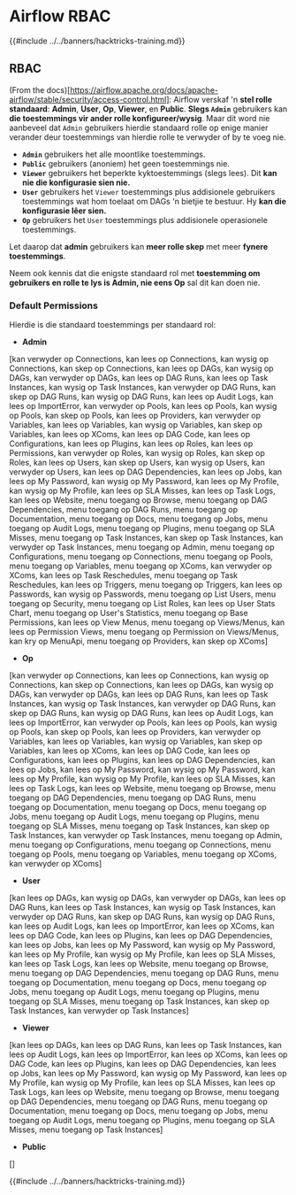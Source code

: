 # Airflow RBAC

{{#include ../../banners/hacktricks-training.md}}

## RBAC

(From the docs)\[https://airflow.apache.org/docs/apache-airflow/stable/security/access-control.html]: Airflow verskaf 'n **stel rolle standaard**: **Admin**, **User**, **Op**, **Viewer**, en **Public**. **Slegs `Admin`** gebruikers kan **die toestemmings vir ander rolle konfigureer/wysig**. Maar dit word nie aanbeveel dat `Admin` gebruikers hierdie standaard rolle op enige manier verander deur toestemmings van hierdie rolle te verwyder of by te voeg nie.

- **`Admin`** gebruikers het alle moontlike toestemmings.
- **`Public`** gebruikers (anoniem) het geen toestemmings nie.
- **`Viewer`** gebruikers het beperkte kyktoestemmings (slegs lees). Dit **kan nie die konfigurasie sien nie.**
- **`User`** gebruikers het `Viewer` toestemmings plus addisionele gebruikers toestemmings wat hom toelaat om DAGs 'n bietjie te bestuur. Hy **kan die konfigurasie lêer sien.**
- **`Op`** gebruikers het `User` toestemmings plus addisionele operasionele toestemmings.

Let daarop dat **admin** gebruikers kan **meer rolle skep** met meer **fynere toestemmings**.

Neem ook kennis dat die enigste standaard rol met **toestemming om gebruikers en rolle te lys is Admin, nie eens Op** sal dit kan doen nie.

### Default Permissions

Hierdie is die standaard toestemmings per standaard rol:

- **Admin**

\[kan verwyder op Connections, kan lees op Connections, kan wysig op Connections, kan skep op Connections, kan lees op DAGs, kan wysig op DAGs, kan verwyder op DAGs, kan lees op DAG Runs, kan lees op Task Instances, kan wysig op Task Instances, kan verwyder op DAG Runs, kan skep op DAG Runs, kan wysig op DAG Runs, kan lees op Audit Logs, kan lees op ImportError, kan verwyder op Pools, kan lees op Pools, kan wysig op Pools, kan skep op Pools, kan lees op Providers, kan verwyder op Variables, kan lees op Variables, kan wysig op Variables, kan skep op Variables, kan lees op XComs, kan lees op DAG Code, kan lees op Configurations, kan lees op Plugins, kan lees op Roles, kan lees op Permissions, kan verwyder op Roles, kan wysig op Roles, kan skep op Roles, kan lees op Users, kan skep op Users, kan wysig op Users, kan verwyder op Users, kan lees op DAG Dependencies, kan lees op Jobs, kan lees op My Password, kan wysig op My Password, kan lees op My Profile, kan wysig op My Profile, kan lees op SLA Misses, kan lees op Task Logs, kan lees op Website, menu toegang op Browse, menu toegang op DAG Dependencies, menu toegang op DAG Runs, menu toegang op Documentation, menu toegang op Docs, menu toegang op Jobs, menu toegang op Audit Logs, menu toegang op Plugins, menu toegang op SLA Misses, menu toegang op Task Instances, kan skep op Task Instances, kan verwyder op Task Instances, menu toegang op Admin, menu toegang op Configurations, menu toegang op Connections, menu toegang op Pools, menu toegang op Variables, menu toegang op XComs, kan verwyder op XComs, kan lees op Task Reschedules, menu toegang op Task Reschedules, kan lees op Triggers, menu toegang op Triggers, kan lees op Passwords, kan wysig op Passwords, menu toegang op List Users, menu toegang op Security, menu toegang op List Roles, kan lees op User Stats Chart, menu toegang op User's Statistics, menu toegang op Base Permissions, kan lees op View Menus, menu toegang op Views/Menus, kan lees op Permission Views, menu toegang op Permission on Views/Menus, kan kry op MenuApi, menu toegang op Providers, kan skep op XComs]

- **Op**

\[kan verwyder op Connections, kan lees op Connections, kan wysig op Connections, kan skep op Connections, kan lees op DAGs, kan wysig op DAGs, kan verwyder op DAGs, kan lees op DAG Runs, kan lees op Task Instances, kan wysig op Task Instances, kan verwyder op DAG Runs, kan skep op DAG Runs, kan wysig op DAG Runs, kan lees op Audit Logs, kan lees op ImportError, kan verwyder op Pools, kan lees op Pools, kan wysig op Pools, kan skep op Pools, kan lees op Providers, kan verwyder op Variables, kan lees op Variables, kan wysig op Variables, kan skep op Variables, kan lees op XComs, kan lees op DAG Code, kan lees op Configurations, kan lees op Plugins, kan lees op DAG Dependencies, kan lees op Jobs, kan lees op My Password, kan wysig op My Password, kan lees op My Profile, kan wysig op My Profile, kan lees op SLA Misses, kan lees op Task Logs, kan lees op Website, menu toegang op Browse, menu toegang op DAG Dependencies, menu toegang op DAG Runs, menu toegang op Documentation, menu toegang op Docs, menu toegang op Jobs, menu toegang op Audit Logs, menu toegang op Plugins, menu toegang op SLA Misses, menu toegang op Task Instances, kan skep op Task Instances, kan verwyder op Task Instances, menu toegang op Admin, menu toegang op Configurations, menu toegang op Connections, menu toegang op Pools, menu toegang op Variables, menu toegang op XComs, kan verwyder op XComs]

- **User**

\[kan lees op DAGs, kan wysig op DAGs, kan verwyder op DAGs, kan lees op DAG Runs, kan lees op Task Instances, kan wysig op Task Instances, kan verwyder op DAG Runs, kan skep op DAG Runs, kan wysig op DAG Runs, kan lees op Audit Logs, kan lees op ImportError, kan lees op XComs, kan lees op DAG Code, kan lees op Plugins, kan lees op DAG Dependencies, kan lees op Jobs, kan lees op My Password, kan wysig op My Password, kan lees op My Profile, kan wysig op My Profile, kan lees op SLA Misses, kan lees op Task Logs, kan lees op Website, menu toegang op Browse, menu toegang op DAG Dependencies, menu toegang op DAG Runs, menu toegang op Documentation, menu toegang op Docs, menu toegang op Jobs, menu toegang op Audit Logs, menu toegang op Plugins, menu toegang op SLA Misses, menu toegang op Task Instances, kan skep op Task Instances, kan verwyder op Task Instances]

- **Viewer**

\[kan lees op DAGs, kan lees op DAG Runs, kan lees op Task Instances, kan lees op Audit Logs, kan lees op ImportError, kan lees op XComs, kan lees op DAG Code, kan lees op Plugins, kan lees op DAG Dependencies, kan lees op Jobs, kan lees op My Password, kan wysig op My Password, kan lees op My Profile, kan wysig op My Profile, kan lees op SLA Misses, kan lees op Task Logs, kan lees op Website, menu toegang op Browse, menu toegang op DAG Dependencies, menu toegang op DAG Runs, menu toegang op Documentation, menu toegang op Docs, menu toegang op Jobs, menu toegang op Audit Logs, menu toegang op Plugins, menu toegang op SLA Misses, menu toegang op Task Instances]

- **Public**

\[]

{{#include ../../banners/hacktricks-training.md}}
